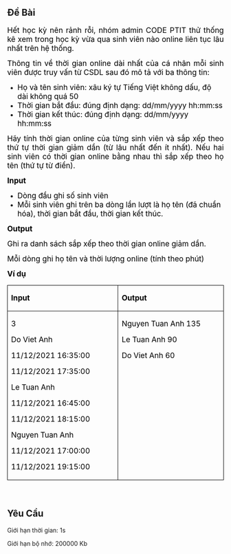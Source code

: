 ## Đề Bài
<div class="submit__des">
<p style="text-align:justify;"><span style="font-size:16px;"><span style="font-family:SFProDisplay;"><span style="color:#1f1f1f;"><span style="font-size:16px;"><span style="font-family:SFProDisplay;"><span style="font-family:SFProDisplay;"><span style="font-family:SFProDisplay;"><span style="color:#1f1f1f;"><span style="font-size:13pt;"><span style="font-family:SFProDisplay;"><span style="font-family:SFProDisplay;"><span style="font-family:'Times New Roman', serif;"><span style="font-family:SFProDisplay;"><span style="font-family:SFProDisplay;"><span style="color:#000000;">Hết học kỳ nên rảnh rỗi, nhóm admin CODE PTIT thử thống kê xem trong học kỳ vừa qua sinh viên nào online liên tục lâu nhất trên hệ thống.</span></span></span></span></span></span></span></span></span></span></span></span></span></span></span></p>
<p style="text-align:justify;"><span style="font-size:16px;"><span style="font-family:SFProDisplay;"><span style="color:#1f1f1f;"><span style="font-size:16px;"><span style="font-family:SFProDisplay;"><span style="font-family:SFProDisplay;"><span style="font-family:SFProDisplay;"><span style="color:#1f1f1f;"><span style="font-size:13pt;"><span style="font-family:SFProDisplay;"><span style="font-family:SFProDisplay;"><span style="font-family:'Times New Roman', serif;"><span style="font-family:SFProDisplay;"><span style="font-family:SFProDisplay;"><span style="color:#000000;">Thông tin về thời gian online dài nhất của cá nhân mỗi sinh viên được truy vấn từ CSDL sau đó mô tả với ba thông tin:</span></span></span></span></span></span></span></span></span></span></span></span></span></span></span></p>
<ul>
<li><span style="font-size:13pt;"><span style="font-family:SFProDisplay;"><span style="font-family:SFProDisplay;"><span style="font-family:'Times New Roman', serif;"><span style="font-family:SFProDisplay;"><span style="font-family:SFProDisplay;"><span style="color:#000000;">Họ và tên sinh viên: xâu ký tự Tiếng Việt không dấu, độ dài không quá 50</span></span></span></span></span></span></span></li>
<li><span style="font-size:13pt;"><span style="font-family:SFProDisplay;"><span style="font-family:SFProDisplay;"><span style="font-family:'Times New Roman', serif;"><span style="font-family:SFProDisplay;"><span style="font-family:SFProDisplay;"><span style="color:#000000;">Thời gian bắt đầu: đúng định dạng: dd/mm/yyyy hh:mm:ss</span></span></span></span></span></span></span></li>
<li><span style="font-size:13pt;"><span style="font-family:SFProDisplay;"><span style="font-family:SFProDisplay;"><span style="font-family:'Times New Roman', serif;"><span style="font-family:SFProDisplay;"><span style="font-family:SFProDisplay;"><span style="color:#000000;">Thời gian kết thúc: đúng định dạng: dd/mm/yyyy hh:mm:ss</span></span></span></span></span></span></span></li>
</ul>
<p style="text-align:justify;"><span style="font-size:16px;"><span style="font-family:SFProDisplay;"><span style="color:#1f1f1f;"><span style="font-size:16px;"><span style="font-family:SFProDisplay;"><span style="font-family:SFProDisplay;"><span style="font-family:SFProDisplay;"><span style="color:#1f1f1f;"><span style="font-size:13pt;"><span style="font-family:SFProDisplay;"><span style="font-family:SFProDisplay;"><span style="font-family:'Times New Roman', serif;"><span style="font-family:SFProDisplay;"><span style="font-family:SFProDisplay;"><span style="color:#000000;">Hãy tính thời gian online của từng sinh viên và sắp xếp theo thứ tự thời gian giảm dần (từ lâu nhất đến ít nhất). Nếu hai sinh viên có thời gian online bằng nhau thì sắp xếp theo họ tên (thứ tự từ điển).</span></span></span></span></span></span></span></span></span></span></span></span></span></span></span></p>
<p style="text-align:justify;"><span style="font-size:16px;"><span style="font-family:SFProDisplay;"><span style="color:#1f1f1f;"><span style="font-size:16px;"><span style="font-family:SFProDisplay;"><span style="font-family:SFProDisplay;"><span style="font-family:SFProDisplay;"><span style="color:#1f1f1f;"><span style="font-size:13pt;"><span style="font-family:SFProDisplay;"><span style="font-family:SFProDisplay;"><span style="font-family:'Times New Roman', serif;"><strong><span style="font-family:SFProDisplay;"><span style="font-family:SFProDisplay;"><span style="color:#000000;">Input</span></span></span></strong></span></span></span></span></span></span></span></span></span></span></span></span></p>
<ul>
<li><span style="font-size:13pt;"><span style="font-family:SFProDisplay;"><span style="font-family:SFProDisplay;"><span style="font-family:'Times New Roman', serif;"><span style="font-family:SFProDisplay;"><span style="font-family:SFProDisplay;"><span style="color:#000000;">Dòng đầu ghi số sinh viên</span></span></span></span></span></span></span></li>
<li><span style="font-size:13pt;"><span style="font-family:SFProDisplay;"><span style="font-family:SFProDisplay;"><span style="font-family:'Times New Roman', serif;"><span style="font-family:SFProDisplay;"><span style="font-family:SFProDisplay;"><span style="color:#000000;">Mỗi sinh viên ghi trên ba dòng lần lượt là họ tên (đã chuẩn hóa), thời gian bắt đầu, thời gian kết thúc.</span></span></span></span></span></span></span></li>
</ul>
<p style="text-align:justify;"><span style="font-size:16px;"><span style="font-family:SFProDisplay;"><span style="color:#1f1f1f;"><span style="font-size:16px;"><span style="font-family:SFProDisplay;"><span style="font-family:SFProDisplay;"><span style="font-family:SFProDisplay;"><span style="color:#1f1f1f;"><span style="font-size:13pt;"><span style="font-family:SFProDisplay;"><span style="font-family:SFProDisplay;"><span style="font-family:'Times New Roman', serif;"><strong><span style="font-family:SFProDisplay;"><span style="font-family:SFProDisplay;"><span style="color:#000000;">Output</span></span></span></strong></span></span></span></span></span></span></span></span></span></span></span></span></p>
<p style="text-align:justify;"><span style="font-size:16px;"><span style="font-family:SFProDisplay;"><span style="color:#1f1f1f;"><span style="font-size:16px;"><span style="font-family:SFProDisplay;"><span style="font-family:SFProDisplay;"><span style="font-family:SFProDisplay;"><span style="color:#1f1f1f;"><span style="font-size:13pt;"><span style="font-family:SFProDisplay;"><span style="font-family:SFProDisplay;"><span style="font-family:'Times New Roman', serif;"><span style="font-family:SFProDisplay;"><span style="font-family:SFProDisplay;"><span style="color:#000000;">Ghi ra danh sách sắp xếp theo thời gian online giảm dần.</span></span></span></span></span></span></span></span></span></span></span></span></span></span></span></p>
<p style="text-align:justify;"><span style="font-size:16px;"><span style="font-family:SFProDisplay;"><span style="color:#1f1f1f;"><span style="font-size:16px;"><span style="font-family:SFProDisplay;"><span style="font-family:SFProDisplay;"><span style="font-family:SFProDisplay;"><span style="color:#1f1f1f;"><span style="font-size:13pt;"><span style="font-family:SFProDisplay;"><span style="font-family:SFProDisplay;"><span style="font-family:'Times New Roman', serif;"><span style="font-family:SFProDisplay;"><span style="font-family:SFProDisplay;"><span style="color:#000000;">Mỗi dòng ghi họ tên và thời lượng online (tính theo phút)</span></span></span></span></span></span></span></span></span></span></span></span></span></span></span></p>
<p style="text-align:justify;"><span style="font-size:16px;"><span style="font-family:SFProDisplay;"><span style="color:#1f1f1f;"><span style="font-size:16px;"><span style="font-family:SFProDisplay;"><span style="font-family:SFProDisplay;"><span style="font-family:SFProDisplay;"><span style="color:#1f1f1f;"><span style="font-size:13pt;"><span style="font-family:SFProDisplay;"><span style="font-family:SFProDisplay;"><span style="font-family:'Times New Roman', serif;"><strong><span style="font-family:SFProDisplay;"><span style="font-family:SFProDisplay;"><span style="color:#000000;">Ví dụ</span></span></span></strong></span></span></span></span></span></span></span></span></span></span></span></span></p>
<table cellspacing="0" class="MsoTableGrid" style="border-collapse:collapse;border:none;color:#1f1f1f;font-family:SFProDisplay;font-size:16px;font-style:normal;font-weight:400;text-align:left;">
<tr>
<td style="border-bottom:1px solid #000000;border-left:1px solid #000000;border-right:1px solid #000000;border-top:1px solid #000000;vertical-align:top;width:301px;">
<p style="text-align:justify;"><span style="font-family:SFProDisplay;"><span style="font-family:SFProDisplay;"><span style="font-family:SFProDisplay;"><span style="font-family:SFProDisplay;"><span style="font-size:13pt;"><span style="font-family:SFProDisplay;"><span style="font-family:SFProDisplay;"><span style="font-family:'Times New Roman', serif;"><strong><span style="font-family:SFProDisplay;"><span style="font-family:SFProDisplay;"><span style="color:#000000;">Input</span></span></span></strong></span></span></span></span></span></span></span></span></p>
</td>
<td style="border-bottom:1px solid #000000;border-left:none;border-right:1px solid #000000;border-top:1px solid #000000;vertical-align:top;width:301px;">
<p style="text-align:justify;"><span style="font-family:SFProDisplay;"><span style="font-family:SFProDisplay;"><span style="font-family:SFProDisplay;"><span style="font-family:SFProDisplay;"><span style="font-size:13pt;"><span style="font-family:SFProDisplay;"><span style="font-family:SFProDisplay;"><span style="font-family:'Times New Roman', serif;"><strong><span style="font-family:SFProDisplay;"><span style="font-family:SFProDisplay;"><span style="color:#000000;">Output</span></span></span></strong></span></span></span></span></span></span></span></span></p>
</td>
</tr>
<tr>
<td style="border-bottom:1px solid #000000;border-left:1px solid #000000;border-right:1px solid #000000;border-top:none;vertical-align:top;width:301px;">
<p style="text-align:justify;"><span style="font-family:SFProDisplay;"><span style="font-family:SFProDisplay;"><span style="font-family:SFProDisplay;"><span style="font-family:SFProDisplay;"><span style="font-size:13pt;"><span style="font-family:SFProDisplay;"><span style="font-family:SFProDisplay;"><span style="font-family:'Times New Roman', serif;"><span style="font-family:'Courier New';"><span style="font-family:SFProDisplay;"><span style="font-family:SFProDisplay;"><span style="color:#000000;">3</span></span></span></span></span></span></span></span></span></span></span></span></p>
<p style="text-align:justify;"><span style="font-family:SFProDisplay;"><span style="font-family:SFProDisplay;"><span style="font-family:SFProDisplay;"><span style="font-family:SFProDisplay;"><span style="font-size:13pt;"><span style="font-family:SFProDisplay;"><span style="font-family:SFProDisplay;"><span style="font-family:'Times New Roman', serif;"><span style="font-family:'Courier New';"><span style="font-family:SFProDisplay;"><span style="font-family:SFProDisplay;"><span style="color:#000000;">Do Viet Anh</span></span></span></span></span></span></span></span></span></span></span></span></p>
<p style="text-align:justify;"><span style="font-family:SFProDisplay;"><span style="font-family:SFProDisplay;"><span style="font-family:SFProDisplay;"><span style="font-family:SFProDisplay;"><span style="font-size:13pt;"><span style="font-family:SFProDisplay;"><span style="font-family:SFProDisplay;"><span style="font-family:'Times New Roman', serif;"><span style="font-family:'Courier New';"><span style="font-family:SFProDisplay;"><span style="font-family:SFProDisplay;"><span style="color:#000000;">11/12/2021 16:35:00</span></span></span></span></span></span></span></span></span></span></span></span></p>
<p style="text-align:justify;"><span style="font-family:SFProDisplay;"><span style="font-family:SFProDisplay;"><span style="font-family:SFProDisplay;"><span style="font-family:SFProDisplay;"><span style="font-size:13pt;"><span style="font-family:SFProDisplay;"><span style="font-family:SFProDisplay;"><span style="font-family:'Times New Roman', serif;"><span style="font-family:'Courier New';"><span style="font-family:SFProDisplay;"><span style="font-family:SFProDisplay;"><span style="color:#000000;">11/12/2021 17:35:00</span></span></span></span></span></span></span></span></span></span></span></span></p>
<p style="text-align:justify;"><span style="font-family:SFProDisplay;"><span style="font-family:SFProDisplay;"><span style="font-family:SFProDisplay;"><span style="font-family:SFProDisplay;"><span style="font-size:13pt;"><span style="font-family:SFProDisplay;"><span style="font-family:SFProDisplay;"><span style="font-family:'Times New Roman', serif;"><span style="font-family:'Courier New';"><span style="font-family:SFProDisplay;"><span style="font-family:SFProDisplay;"><span style="color:#000000;">Le Tuan Anh</span></span></span></span></span></span></span></span></span></span></span></span></p>
<p style="text-align:justify;"><span style="font-family:SFProDisplay;"><span style="font-family:SFProDisplay;"><span style="font-family:SFProDisplay;"><span style="font-family:SFProDisplay;"><span style="font-size:13pt;"><span style="font-family:SFProDisplay;"><span style="font-family:SFProDisplay;"><span style="font-family:'Times New Roman', serif;"><span style="font-family:'Courier New';"><span style="font-family:SFProDisplay;"><span style="font-family:SFProDisplay;"><span style="color:#000000;">11/12/2021 16:45:00</span></span></span></span></span></span></span></span></span></span></span></span></p>
<p style="text-align:justify;"><span style="font-family:SFProDisplay;"><span style="font-family:SFProDisplay;"><span style="font-family:SFProDisplay;"><span style="font-family:SFProDisplay;"><span style="font-size:13pt;"><span style="font-family:SFProDisplay;"><span style="font-family:SFProDisplay;"><span style="font-family:'Times New Roman', serif;"><span style="font-family:'Courier New';"><span style="font-family:SFProDisplay;"><span style="font-family:SFProDisplay;"><span style="color:#000000;">11/12/2021 18:15:00</span></span></span></span></span></span></span></span></span></span></span></span></p>
<p style="text-align:justify;"><span style="font-family:SFProDisplay;"><span style="font-family:SFProDisplay;"><span style="font-family:SFProDisplay;"><span style="font-family:SFProDisplay;"><span style="font-size:13pt;"><span style="font-family:SFProDisplay;"><span style="font-family:SFProDisplay;"><span style="font-family:'Times New Roman', serif;"><span style="font-family:'Courier New';"><span style="font-family:SFProDisplay;"><span style="font-family:SFProDisplay;"><span style="color:#000000;">Nguyen Tuan Anh</span></span></span></span></span></span></span></span></span></span></span></span></p>
<p style="text-align:justify;"><span style="font-family:SFProDisplay;"><span style="font-family:SFProDisplay;"><span style="font-family:SFProDisplay;"><span style="font-family:SFProDisplay;"><span style="font-size:13pt;"><span style="font-family:SFProDisplay;"><span style="font-family:SFProDisplay;"><span style="font-family:'Times New Roman', serif;"><span style="font-family:'Courier New';"><span style="font-family:SFProDisplay;"><span style="font-family:SFProDisplay;"><span style="color:#000000;">11/12/2021 17:00:00</span></span></span></span></span></span></span></span></span></span></span></span></p>
<p style="text-align:justify;"><span style="font-family:SFProDisplay;"><span style="font-family:SFProDisplay;"><span style="font-family:SFProDisplay;"><span style="font-family:SFProDisplay;"><span style="font-size:13pt;"><span style="font-family:SFProDisplay;"><span style="font-family:SFProDisplay;"><span style="font-family:'Times New Roman', serif;"><span style="font-family:'Courier New';"><span style="font-family:SFProDisplay;"><span style="font-family:SFProDisplay;"><span style="color:#000000;">11/12/2021 19:15:00</span></span></span></span></span></span></span></span></span></span></span></span></p>
</td>
<td style="border-bottom:1px solid #000000;border-left:none;border-right:1px solid #000000;border-top:none;vertical-align:top;width:301px;">
<p style="text-align:justify;"><span style="font-family:SFProDisplay;"><span style="font-family:SFProDisplay;"><span style="font-family:SFProDisplay;"><span style="font-family:SFProDisplay;"><span style="font-size:13pt;"><span style="font-family:SFProDisplay;"><span style="font-family:SFProDisplay;"><span style="font-family:'Times New Roman', serif;"><span style="font-family:'Courier New';"><span style="font-family:SFProDisplay;"><span style="font-family:SFProDisplay;"><span style="color:#000000;">Nguyen Tuan Anh 135</span></span></span></span></span></span></span></span></span></span></span></span></p>
<p style="text-align:justify;"><span style="font-family:SFProDisplay;"><span style="font-family:SFProDisplay;"><span style="font-family:SFProDisplay;"><span style="font-family:SFProDisplay;"><span style="font-size:13pt;"><span style="font-family:SFProDisplay;"><span style="font-family:SFProDisplay;"><span style="font-family:'Times New Roman', serif;"><span style="font-family:'Courier New';"><span style="font-family:SFProDisplay;"><span style="font-family:SFProDisplay;"><span style="color:#000000;">Le Tuan Anh 90</span></span></span></span></span></span></span></span></span></span></span></span></p>
<p style="text-align:justify;"><span style="font-family:SFProDisplay;"><span style="font-family:SFProDisplay;"><span style="font-family:SFProDisplay;"><span style="font-family:SFProDisplay;"><span style="font-size:13pt;"><span style="font-family:SFProDisplay;"><span style="font-family:SFProDisplay;"><span style="font-family:'Times New Roman', serif;"><span style="font-family:'Courier New';"><span style="font-family:SFProDisplay;"><span style="font-family:SFProDisplay;"><span style="color:#000000;">Do Viet Anh 60</span></span></span></span></span></span></span></span></span></span></span></span></p>
</td>
</tr>
</table>
<p style="text-align:justify;"><span style="font-size:16px;"><span style="font-family:SFProDisplay;"><span style="color:#1f1f1f;"> </span></span></span></p>
<p style="clear: left"></p>
</div>

## Yêu Cầu
<div class="submit__req">
<p>Giới hạn thời gian: <span>1s</span></p>
<p>Giới hạn bộ nhớ: <span>200000 Kb</span></p>
</div>
